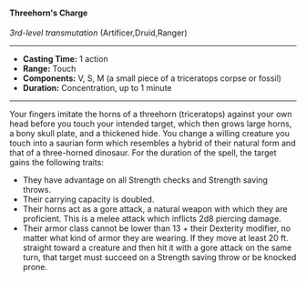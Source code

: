 #### Threehorn's Charge
*3rd-level transmutation* (Artificer,Druid,Ranger)
___
- **Casting Time:** 1 action
- **Range:** Touch
- **Components:** V, S, M (a small piece of a triceratops corpse or fossil)
- **Duration:** Concentration, up to 1 minute
---
Your fingers imitate the horns of a threehorn
(triceratops) against your own head before you
touch your intended target, which then grows large
horns, a bony skull plate, and a thickened hide. You
change a willing creature you touch into a saurian
form which resembles a hybrid of their natural form
and that of a three-horned dinosaur. For the
duration of the spell, the target gains the following
traits:
* They have advantage on all Strength checks and
Strength saving throws.
* Their carrying capacity is doubled.
* Their horns act as a gore attack, a natural
weapon with which they are proficient. This is a
melee attack which inflicts 2d8 piercing
damage.
* Their armor class cannot be lower than 13 +
their Dexterity modifier, no matter what kind of
armor they are wearing.
If they move at least 20 ft. straight toward a
creature and then hit it with a gore attack on the
same turn, that target must succeed on a Strength
saving throw or be knocked prone.
